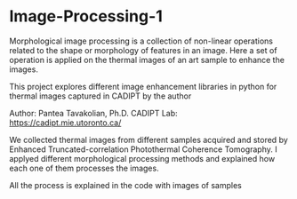 # Image-Processing-1
Morphological image processing is a collection of non-linear operations related to the shape or morphology of features in an image. 
Here a set of operation is applied on the thermal images of an art sample to enhance the images.

This project explores different image enhancement libraries in python for thermal images captured in CADIPT by the author

Author: Pantea Tavakolian, Ph.D.
CADIPT Lab: https://cadipt.mie.utoronto.ca/

We collected thermal images from different samples acquired and stored by Enhanced Truncated-correlation Photothermal Coherence Tomography. 
I applyed different morphological processing methods and explained how each one of them processes the images.

All the process is explained in the code with images of samples

